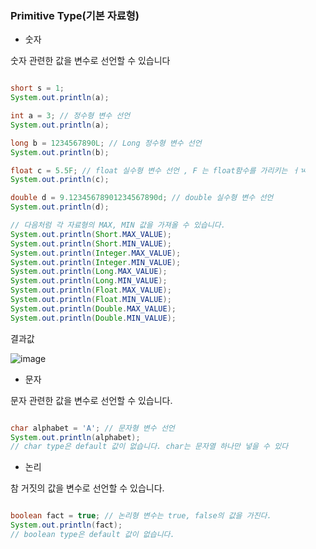 ### Primitive Type(기본 자료형)

- 숫자

숫자 관련한 값을 변수로 선언할 수 있습니다

```java

short s = 1;
System.out.println(a);

int a = 3; // 정수형 변수 선언
System.out.println(a);

long b = 1234567890L; // Long 정수형 변수 선언
System.out.println(b);

float c = 5.5F; // float 실수형 변수 선언 , F 는 float함수를 가리키는 ㅓㄳ
System.out.println(c);

double d = 9.12345678901234567890d; // double 실수형 변수 선언
System.out.println(d);

// 다음처럼 각 자료형의 MAX, MIN 값을 가져올 수 있습니다.
System.out.println(Short.MAX_VALUE);
System.out.println(Short.MIN_VALUE);
System.out.println(Integer.MAX_VALUE);
System.out.println(Integer.MIN_VALUE);
System.out.println(Long.MAX_VALUE);
System.out.println(Long.MIN_VALUE);
System.out.println(Float.MAX_VALUE);
System.out.println(Float.MIN_VALUE);
System.out.println(Double.MAX_VALUE);
System.out.println(Double.MIN_VALUE);

```

결과값 

![image](https://user-images.githubusercontent.com/78454649/147730517-a7fa33be-62ef-4850-ac0b-1ee2abad78bc.png)


- 문자

문자 관련한 값을 변수로 선언할 수 있습니다.

```java

char alphabet = 'A'; // 문자형 변수 선언
System.out.println(alphabet);
// char type은 default 값이 없습니다. char는 문자열 하나만 넣을 수 있다

```

- 논리

참 거짓의 값을 변수로 선언할 수 있습니다.


```java

boolean fact = true; // 논리형 변수는 true, false의 값을 가진다.
System.out.println(fact);
// boolean type은 default 값이 없습니다.

```
